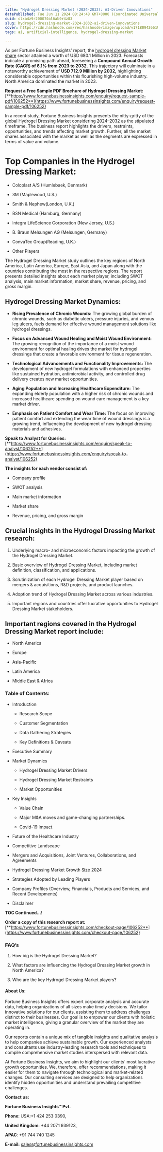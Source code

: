 ```yaml
---
title: "Hydrogel Dressing Market (2024-2032): AI-Driven Innovations"
datePublished: Tue Jun 11 2024 08:24:48 GMT+0000 (Coordinated Universal Time)
cuid: clxa4z9r200070al6ab0r4z83
slug: hydrogel-dressing-market-2024-2032-ai-driven-innovations
cover: https://cdn.hashnode.com/res/hashnode/image/upload/v1718094266194/dd19d655-13c9-4c9e-88e7-299215a438a0.png
tags: ai, artificial-intelligence, hydrogel-dressing-market

---
```


As per Fortune Business Insights’ report, the [hydrogel dressing Market share](https://www.fortunebusinessinsights.com/hydrogel-dressing-market-106252) sector attained a worth of USD 680.1 Million in 2023. Forecasts indicate a promising path ahead, foreseeing a **Compound Annual Growth Rate (CAGR) of 6.1% from 2023 to 2032.** This trajectory will culminate in a noteworthy achievement of **USD 712.9 Million by 2032,** highlighting considerable opportunities within this flourishing high-volume industry. North America dominated the market in 2023.

**Request a Free Sample PDF Brochure of Hydrogel Dressing Market:** [**https://www.fortunebusinessinsights.com/enquiry/request-sample-pdf/106252**](https://www.fortunebusinessinsights.com/enquiry/request-sample-pdf/106252)

In a recent study, Fortune Business Insights presents the nitty-gritty of the global Hydrogel Dressing Market considering 2024–2032 as the stipulated timeframe. The business report highlights the drivers, restraints, opportunities, and trends affecting market growth. Further, all the market shares associated with the market as well as the segments are expressed in terms of value and volume.

# **Top Companies in the Hydrogel Dressing Market:**

* Coloplast A/S (Humlebaek, Denmark)
    
* 3M (Maplewood, U.S.)
    
* Smith & Nephew(London, U.K.)
    
* BSN Medical (Hamburg, Germany)
    
* Integra LifeScience Corporation (New Jersey, U.S.)
    
* B. Braun Melsungen AG (Melsungen, Germany)
    
* ConvaTec Group(Reading, U.K.)
    
* Other Players
    

The Hydrogel Dressing Market study outlines the key regions of North America, Latin America, Europe, East Asia, and Japan along with the countries contributing the most in the respective regions. The report presents detailed insights about each market player, including SWOT analysis, main market information, market share, revenue, pricing, and gross margin.

## Hydrogel Dressing Market **Dynamics**:

* **Rising Prevalence of Chronic Wounds:** The growing global burden of chronic wounds, such as diabetic ulcers, pressure injuries, and venous leg ulcers, fuels demand for effective wound management solutions like hydrogel dressings.
    
* **Focus on Advanced Wound Healing and Moist Wound Environment:** The growing recognition of the importance of a moist wound environment for optimal healing drives the market for hydrogel dressings that create a favorable environment for tissue regeneration.
    
* **Technological Advancements and Functionality Improvements:** The development of new hydrogel formulations with enhanced properties like sustained hydration, antimicrobial activity, and controlled drug delivery creates new market opportunities.
    
* **Aging Population and Increasing Healthcare Expenditure:** The expanding elderly population with a higher risk of chronic wounds and increased healthcare spending on wound care management is a key market driver.
    
* **Emphasis on Patient Comfort and Wear Time:** The focus on improving patient comfort and extending the wear time of wound dressings is a growing trend, influencing the development of new hydrogel dressing materials and adhesives.
    

**Speak to Analyst for Queries:** [**https://www.fortunebusinessinsights.com/enquiry/speak-to-analyst/106252**](https://www.fortunebusinessinsights.com/enquiry/speak-to-analyst/106252)

**The insights for each vendor consist of:**

* Company profile
    
* SWOT analysis
    
* Main market information
    
* Market share
    
* Revenue, pricing, and gross margin
    

## **Crucial insights in the Hydrogel Dressing Market research:**

1. Underlying macro- and microeconomic factors impacting the growth of the Hydrogel Dressing Market.
    
2. Basic overview of Hydrogel Dressing Market, including market definition, classification, and applications.
    
3. Scrutinization of each Hydrogel Dressing Market player based on mergers & acquisitions, R&D projects, and product launches.
    
4. Adoption trend of Hydrogel Dressing Market across various industries.
    
5. Important regions and countries offer lucrative opportunities to Hydrogel Dressing Market stakeholders.
    

## **Important regions covered in the Hydrogel Dressing Market report include:**

* North America
    
* Europe
    
* Asia-Pacific
    
* Latin America
    
* Middle East & Africa
    

### **Table of Contents:**

* Introduction
    
    * Research Scope
        
    * Customer Segmentation
        
    * Data Gathering Strategies
        
    * Key Definitions & Caveats
        
* Executive Summary
    
* Market Dynamics
    
    * Hydrogel Dressing Market Drivers
        
    * Hydrogel Dressing Market Restraints
        
    * Market Opportunities
        
* Key Insights
    
    * Value Chain
        
    * Major M&A moves and game-changing partnerships.
        
    * Covid-19 Impact
        
* Future of the Healthcare Industry
    
* Competitive Landscape
    
* Mergers and Acquisitions, Joint Ventures, Collaborations, and Agreements
    
* Hydrogel Dressing Market Growth Size 2024
    
* Strategies Adopted by Leading Players
    
* Company Profiles (Overview, Financials, Products and Services, and Recent Developments)
    
* Disclaimer
    

**TOC Continued…!**

**Order a copy of this research report at:** [**https://www.fortunebusinessinsights.com/checkout-page/106252**](https://www.fortunebusinessinsights.com/checkout-page/106252)

### **FAQ’s**

1. How big is the Hydrogel Dressing Market?
    
2. What factors are influencing the Hydrogel Dressing Market growth in North America?
    
3. Who are the key Hydrogel Dressing Market players?
    

#### **About Us:**

Fortune Business Insights offers expert corporate analysis and accurate data, helping organizations of all sizes make timely decisions. We tailor innovative solutions for our clients, assisting them to address challenges distinct to their businesses. Our goal is to empower our clients with holistic market intelligence, giving a granular overview of the market they are operating in.

Our reports contain a unique mix of tangible insights and qualitative analysis to help companies achieve sustainable growth. Our experienced analysts and consultants use industry-leading research tools and techniques to compile comprehensive market studies interspersed with relevant data.

At Fortune Business Insights, we aim to highlight our clients' most lucrative growth opportunities. We, therefore, offer recommendations, making it easier for them to navigate through technological and market-related changes. Our consulting services are designed to help organizations identify hidden opportunities and understand prevailing competitive challenges.

**Contact us:**

**Fortune Business Insights™ Pvt.**

**Phone**: USA:+1 424 253 0390,

**United Kingdom**: +44 2071 939123,

**APAC**: +91 744 740 1245

**E-mail:** [sales@fortunebusinessinsights.com](mailto:sales@fortunebusinessinsights.com)